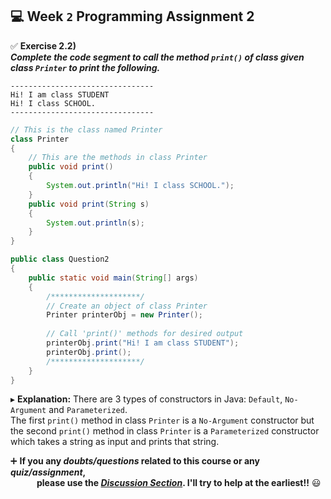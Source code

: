 ## :computer: Week `2` Programming Assignment 2

:white_check_mark: **Exercise 2.2)**<br>
***Complete the code segment to call the method `print()` of class given class `Printer` to print the following.***
```
--------------------------------
Hi! I am class STUDENT
Hi! I class SCHOOL.
--------------------------------
```

```java
// This is the class named Printer
class Printer
{
    // This are the methods in class Printer
    public void print()
    {
		System.out.println("Hi! I class SCHOOL.");
    }
    public void print(String s)
    { 
		System.out.println(s);
    }
}

public class Question2
{
    public static void main(String[] args)
    {
        /********************/
        // Create an object of class Printer
        Printer printerObj = new Printer();
        
        // Call 'print()' methods for desired output
        printerObj.print("Hi! I am class STUDENT");
        printerObj.print();
        /********************/
	}
}
```
▸ **Explanation:** There are 3 types of constructors in Java: `Default`, `No-Argument` and `Parameterized`.<br>
The first `print()` method in class `Printer` is a `No-Argument` constructor but the second `print()` method in class `Printer` is a `Parameterized` constructor which takes a string as input and prints that string.

:heavy_plus_sign: **If you any _doubts/questions_ related to this course or any _quiz/assignment_, <br>
&emsp;&emsp;&emsp;please use the <a href="https://github.com/guru-shreyansh/NPTEL-Programming-in-Java/discussions"><i>Discussion Section</i></a>. 
I'll try to help at the earliest!!** :smiley:
